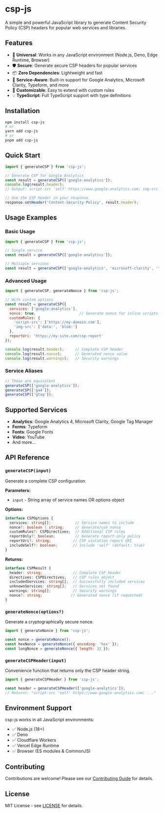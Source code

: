 # csp-js

A simple and powerful JavaScript library to generate Content Security Policy (CSP) headers for popular web services and libraries.

## Features

- 🚀 **Universal**: Works in any JavaScript environment (Node.js, Deno, Edge Runtime, Browser)
- 🛡️ **Secure**: Generate secure CSP headers for popular services  
- 📦 **Zero Dependencies**: Lightweight and fast
- 🎯 **Service-Aware**: Built-in support for Google Analytics, Microsoft Clarity, Typeform, and more
- 🔧 **Customizable**: Easy to extend with custom rules
- 💡 **TypeScript**: Full TypeScript support with type definitions

## Installation

```bash
npm install csp-js
# or
yarn add csp-js
# or  
pnpm add csp-js
```

## Quick Start

```javascript
import { generateCSP } from 'csp-js';

// Generate CSP for Google Analytics
const result = generateCSP(['google-analytics']);
console.log(result.header);
// Output: script-src 'self' https://www.google-analytics.com; img-src 'self' https://www.google-analytics.com; ...

// Use the CSP header in your response
response.setHeader('Content-Security-Policy', result.header);
```

## Usage Examples

### Basic Usage

```javascript
import { generateCSP } from 'csp-js';

// Single service
const result = generateCSP(['google-analytics']);

// Multiple services
const result = generateCSP(['google-analytics', 'microsoft-clarity', 'typeform']);
```

### Advanced Usage

```javascript
import { generateCSP, generateNonce } from 'csp-js';

// With custom options
const result = generateCSP({
  services: ['google-analytics'],
  nonce: true,                    // Generate nonce for inline scripts
  customRules: {
    'script-src': ['https://my-domain.com'],
    'img-src': ['data:', 'blob:']
  },
  reportUri: 'https://my-site.com/csp-report'
});

console.log(result.header);     // Complete CSP header
console.log(result.nonce);      // Generated nonce value
console.log(result.warnings);   // Security warnings
```

### Service Aliases

```javascript
// These are equivalent
generateCSP(['google-analytics']);
generateCSP(['ga4']);
generateCSP(['gtag']);
```

## Supported Services

- **Analytics**: Google Analytics 4, Microsoft Clarity, Google Tag Manager
- **Forms**: Typeform
- **Fonts**: Google Fonts  
- **Video**: YouTube
- And more...

## API Reference

### `generateCSP(input)`

Generate a complete CSP configuration.

**Parameters:**
- `input` - String array of service names OR options object

**Options:**
```typescript
interface CSPOptions {
  services: string[];           // Service names to include
  nonce?: boolean | string;     // Generate/use nonce
  customRules?: CSPDirectives;  // Additional CSP rules
  reportOnly?: boolean;         // Generate report-only policy
  reportUri?: string;          // CSP violation report URI
  includeSelf?: boolean;       // Include 'self' (default: true)
}
```

**Returns:**
```typescript
interface CSPResult {
  header: string;              // Complete CSP header
  directives: CSPDirectives;   // CSP rules object
  includedServices: string[];  // Successfully included services  
  unknownServices: string[];   // Services not found
  warnings: string[];          // Security warnings
  nonce?: string;             // Generated nonce (if requested)
}
```

### `generateNonce(options?)`

Generate a cryptographically secure nonce.

```javascript
import { generateNonce } from 'csp-js';

const nonce = generateNonce();
const hexNonce = generateNonce({ encoding: 'hex' });
const longNonce = generateNonce({ length: 32 });
```

### `generateCSPHeader(input)`

Convenience function that returns only the CSP header string.

```javascript
import { generateCSPHeader } from 'csp-js';

const header = generateCSPHeader(['google-analytics']);
// Returns: "script-src 'self' https://www.google-analytics.com; ..."
```

## Environment Support

csp-js works in all JavaScript environments:

- ✅ Node.js (18+)
- ✅ Deno
- ✅ Cloudflare Workers  
- ✅ Vercel Edge Runtime
- ✅ Browser (ES modules & CommonJS)

## Contributing

Contributions are welcome! Please see our [Contributing Guide](../../CONTRIBUTING.md) for details.

## License

MIT License - see [LICENSE](../../LICENSE) for details.